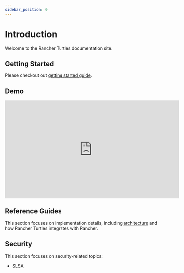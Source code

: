 ```yaml
---
sidebar_position: 0
---
```


# Introduction

Welcome to the Rancher Turtles documentation site.


## Getting Started

Please checkout out [getting started guide](./getting-started/intro).

## Demo

<iframe width="560" height="315" src="https://www.youtube.com/embed/lGsr7KfBjgU?si=ORkzuAJjcdXUXMxh" title="YouTube video player" frameborder="0" allow="accelerometer; autoplay; clipboard-write; encrypted-media; gyroscope; picture-in-picture; web-share" allowfullscreen></iframe>

## Reference Guides

This section focuses on implementation details, including
[architecture](./reference-guides/architecture/intro) and how Rancher Turtles integrates with Rancher.

## Security

This section focuses on security-related topics:

- [SLSA](./security/slsa.md)
